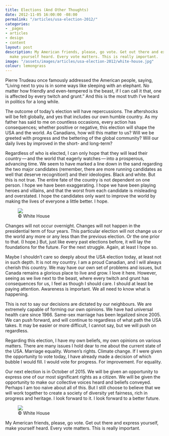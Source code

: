 ```yaml
---
title: Elections (And Other Thoughts)
date: 2012-11-05 16:00:00 -08:00
permalink: "/articles/usa-election-2012/"
categories:
- _pages
- articles
- design
- content
layout: post
description: My American friends, please, go vote. Get out there and express yourself,
  make yourself heard. Every vote matters. This is really important.
image: "/assets/images/articles/usa-election-2012/white-house.jpg"
colour: lemongrass
---
```


Pierre Trudeau once famously addressed the American people, saying, “Living next to you is in some ways like sleeping with an elephant. No matter how friendly and even-tempered is the beast, if I can call it that, one is affected by every twitch and grunt.” And this is the most truth I’ve heard in politics for a long while.

The outcome of today’s election will have repercussions. The aftershocks will be felt globally, and yes that includes our own humble country. As my father has said to me on countless occasions, every action has consequences; whether positive or negative, this election will shape the USA and the world. As Canadians, how will this matter to us? Will we be greeted with progress and the bettering of the global community? Will our daily lives by improved in the short- and long-term?

Regardless of who is elected, I can only hope that they will lead their country — and the world that eagerly watches — into a prosperous, advancing time. We seem to have marked a line down in the sand regarding the two major candidates (remember, there are more running candidates as well that deserve recognition!) and their ideologies. Black and white. But this is not true. The entire fate of the country is not dependent on one person. I hope we have been exaggerating. I hope we have been playing heroes and villains, and that the worst from each candidate is misleading and overstated. I hope the candidates only want to improve the world by making the lives of everyone a little better. I hope.

<figure>
    <img src="{{site.url}}/assets/images/articles/usa-election-2012/obama-romney.jpg" />
    <figcaption>© White House</figcaption>
</figure>

Changes will not occur overnight. Changes will not happen in the presidential term of four years. This particular election will not change us or the world any more or any less than the previous election. Or the one prior to that. (I hope.) But, just like every past elections before, it will lay the foundations for the future. For the next struggle. Again, at least I hope so.

Maybe I shouldn’t care so deeply about the USA election today, at least not in such depth. It is not my country. I am a proud Canadian, and I will always cherish this country. We may have our own set of problems and issues, but Canada remains a glorious place to live and grow. I love it here. However, seeing as we live next to the beast, where every twitch and grunt has consequences for us, I feel as though I should care. I should at least be paying attention. Awareness is important. We all need to know what is happening.

This is not to say our decisions are dictated by our neighbours. We are extremely capable of forming our own opinions. We have had universal health care since 1966. Same-sex marriage has been legalized since 2005. We can push forward, and will continue to regardless of what path the USA takes. It may be easier or more difficult, I cannot say, but we will push on regardless.

Regarding this election, I have my own beliefs, my own opinions on various matters. There are many issues I hold dear to me about the current state of the USA. Marriage equality. Women’s rights. Climate change. If I were given the opportunity to vote today, I have already made a decision of which bubble I would fill. I would vote for progress. For improvement. For equality.

Our next election is in October of 2015. We will be given an opportunity to express one of our most significant rights as a citizen. We will be given the opportunity to make our collective voices heard and beliefs conveyed. Perhaps I am too naive about all of this. But I still choose to believe that we will work together to create a society of diversity yet fairness, rich in progress and heritage. I look forward to it. I look forward to a better future.

<figure>
    <img src="{{site.url}}/assets/images/articles/usa-election-2012/white-house.jpg" />
    <figcaption>© White House</figcaption>
</figure>

My American friends, please, go vote. Get out there and express yourself, make yourself heard. Every vote matters. This is really important.
